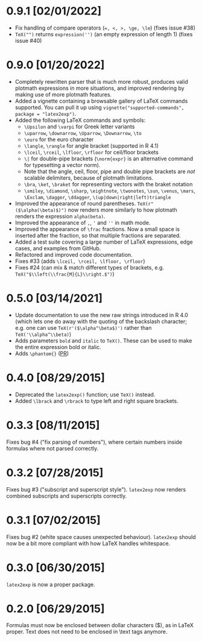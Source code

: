 # 0.9.1 [02/01/2022]
* Fix handling of compare operators (`=, <, >, \ge, \le`) (fixes issue #38)
* `TeX("")` returns `expression('')` (an empty expression of length 1) (fixes issue #40)

# 0.9.0 [01/20/2022]

* Completely rewritten parser that is much more robust, produces valid plotmath
  expressions in more situations, and improved rendering by making use of more
  plotmath features.
* Added a vignette containing a browsable gallery of LaTeX commands supported. You can pull it up using `vignette("supported-commands", package = "latex2exp")`.
* Added the following LaTeX commands and symbols:
  * `\Upsilon` and `\varpi` for Greek letter variants
  * `\uparrow`, `\downarrow`, `\Uparrow`, `\Downarrow`, `\to`
  * `\euro` for the euro character
  * `\langle`, `\rangle` for angle bracket (supported in R 4.1)
  * `\lceil`, `\rceil`, `\lfloor`, `\rfloor` for ceil/floor brackets
  * `\|` for double-pipe brackets (`\norm{expr}` is an alternative command for typesetting a vector norm).
  * Note that the angle, ceil, floor, pipe and double pipe brackets are *not* scalable delimiters, because of plotmath limitations.
  * `\bra`, `\ket`, `\braket` for representing vectors with the braket notation
  * `\smiley`, `\diamond`, `\sharp`, `\eightnote`, `\twonotes`, `\sun`, `\venus`,
    `\mars`, `\Exclam`, `\dagger`, `\ddagger`, `\(up|down|right|left)triangle`
* Improved the appearance of round parentheses. `TeX(r"($\alpha(\beta)$)")` now renders more similarly to how plotmath renders the expression `alpha(beta)`.
* Improved the appearance of `,`, `'` and `''` in math mode.
* Improved the appearance of `\frac` fractions. Now a small space is inserted after the fraction, so that multiple fractions are separated.
* Added a test suite covering a large number of LaTeX expressions, edge cases, and examples from GitHub.
* Refactored and improved code documentation.
* Fixes #33 (adds `\lceil, \rceil, \lfloor, \rfloor`)
* Fixes #24 (can mix & match different types of brackets, e.g. `TeX("$\\left(\\frac{M}{L}\\right.$")`)

# 0.5.0 [03/14/2021]

* Update documentation to use the new raw strings introduced in R 4.0 (which lets one do away with the quoting of the backslash character; e.g. one can use `TeX(r'($\alpha^\beta$)')` rather than `TeX('\\alpha^\\beta)`)
* Adds parameters `bold` and `italic` to `TeX()`. These can be used to make the entire expression bold or italic.
* Adds `\phantom{}` ([PR](https://github.com/stefano-meschiari/latex2exp/pull/22))

# 0.4.0 [08/29/2015]
* Deprecated the `latex2exp()` function; use `TeX()` instead.
* Added `\lbrack` and `\rbrack` to type left and right square brackets.

# 0.3.3 [08/11/2015]
Fixes bug #4 ("fix parsing of numbers"), where certain numbers inside formulas where not parsed correctly.

# 0.3.2 [07/28/2015]
Fixes bug #3 ("subscript and superscript style"). `latex2exp` now renders combined subscripts and superscripts correctly.

# 0.3.1 [07/02/2015]
Fixes bug #2 (white space causes unexpected behaviour). `latex2exp` should now be a bit more compliant with how LaTeX handles whitespace.

# 0.3.0 [06/30/2015]
`latex2exp` is now a proper package.

# 0.2.0 [06/29/2015]
Formulas must now be enclosed between dollar characters ($), as in LaTeX proper. Text does not need to be enclosed in \\text tags anymore.
